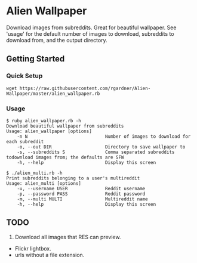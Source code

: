 # Alien Wallpaper
Download images from subreddits. Great for beautiful wallpaper. See 'usage' for
the default number of images to download, subreddits to download from, and the
output directory.


## Getting Started
### Quick Setup
```
wget https://raw.githubusercontent.com/rgardner/Alien-Wallpaper/master/alien_wallpaper.rb
```

### Usage
```
$ ruby alien_wallpaper.rb -h
Download beautiful wallpaper from subreddits
Usage: alien_wallpaper [options]
    -n N                             Number of images to download for each subreddit
    -o, --out DIR                    Directory to save wallpaper to
    -s, --subreddits S               Comma separated subreddits todownload images from; the defaults are SFW
    -h, --help                       Display this screen
```

```
$ ./alien_multi.rb -h
Print subreddits belonging to a user's multireddit
Usage: alien_multi [options]
    -u, --username USER              Reddit username
    -p, --password PASS              Reddit password
    -m, --multi MULTI                Multireddit name
    -h, --help                       Display this screen
```


## TODO
1. Download all images that RES can preview.
  - Flickr lightbox.
  - urls without a file extension.
